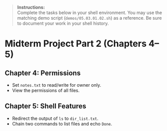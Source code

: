 > **Instructions:**  
> Complete the tasks below in your shell environment. You may use the matching demo script (`demos/05.03.01.02.sh`) as a reference. Be sure to document your work in your shell history.

# Midterm Project Part 2 (Chapters 4–5)

## Chapter 4: Permissions

- Set `notes.txt` to read/write for owner only.
- View the permissions of all files.

## Chapter 5: Shell Features

- Redirect the output of `ls` to `dir_list.txt`.
- Chain two commands to list files and echo `Done`.
